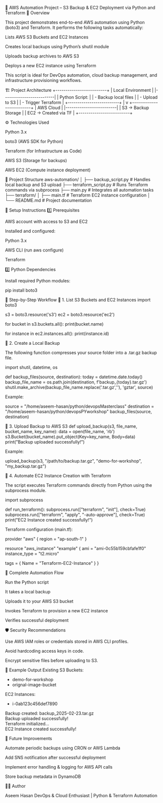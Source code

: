 🚀 AWS Automation Project – S3 Backup & EC2 Deployment via Python and Terraform
🧾 Overview

This project demonstrates end-to-end AWS automation using Python (boto3) and Terraform.
It performs the following tasks automatically:

Lists AWS S3 Buckets and EC2 Instances

Creates local backups using Python’s shutil module

Uploads backup archives to AWS S3

Deploys a new EC2 instance using Terraform

This script is ideal for DevOps automation, cloud backup management, and infrastructure provisioning workflows.

🏗️ Project Architecture
+--------------------------+
|   Local Environment      |
|--------------------------|
| Python Script:           |
| - Backup local files     |
| - Upload to S3           |
| - Trigger Terraform      |
+--------------------------+
            |
            v
+--------------------------+
|       AWS Cloud          |
|--------------------------|
| S3  → Backup Storage     |
| EC2 → Created via TF     |
+--------------------------+

⚙️ Technologies Used

Python 3.x

boto3 (AWS SDK for Python)

Terraform (for Infrastructure as Code)

AWS S3 (Storage for backups)

AWS EC2 (Compute instance deployment)

📂 Project Structure
aws-automation/
│
├── backup_script.py          # Handles local backup and S3 upload
├── terraform_script.py       # Runs Terraform commands via subprocess
├── main.py                   # Integrates all automation tasks
├── terraform/
│   ├── main.tf               # Terraform EC2 instance configuration
│
└── README.md                 # Project documentation

🔧 Setup Instructions
1️⃣ Prerequisites

AWS account with access to S3 and EC2

Installed and configured:

Python 3.x

AWS CLI
 (run aws configure)

Terraform

2️⃣ Python Dependencies

Install required Python modules:

pip install boto3

🧠 Step-by-Step Workflow
🔹 1. List S3 Buckets and EC2 Instances
import boto3

s3 = boto3.resource('s3')
ec2 = boto3.resource('ec2')

for bucket in s3.buckets.all():
    print(bucket.name)

for instance in ec2.instances.all():
    print(instance.id)

🔹 2. Create a Local Backup

The following function compresses your source folder into a .tar.gz backup file.

import shutil, datetime, os

def backup_files(source, destination):
    today = datetime.date.today()
    backup_file_name = os.path.join(destination, f'backup_{today}.tar.gz')
    shutil.make_archive(backup_file_name.replace('.tar.gz',''), 'gztar', source)


Example:

source = "/home/aseem-hasan/python/devopsMasterclass"
destination = "/home/aseem-hasan/python/devopsPYworkshop"
backup_files(source, destination)

🔹 3. Upload Backup to AWS S3
def upload_backup(s3, file_name, bucket_name, key_name):
    data = open(file_name, 'rb')
    s3.Bucket(bucket_name).put_object(Key=key_name, Body=data)
    print("Backup uploaded successfully!")


Example:

upload_backup(s3, "/path/to/backup.tar.gz", "demo-for-workshop", "my_backup.tar.gz")

🔹 4. Automate EC2 Instance Creation with Terraform

The script executes Terraform commands directly from Python using the subprocess module.

import subprocess

def run_terraform():
    subprocess.run(["terraform", "init"], check=True)
    subprocess.run(["terraform", "apply", "-auto-approve"], check=True)
    print("EC2 Instance created successfully!")


Terraform configuration (main.tf):

provider "aws" {
  region = "ap-south-1"
}

resource "aws_instance" "example" {
  ami           = "ami-0c55b159cbfafe1f0"
  instance_type = "t2.micro"

  tags = {
    Name = "Terraform-EC2-Instance"
  }
}

🧩 Complete Automation Flow

Run the Python script

It takes a local backup

Uploads it to your AWS S3 bucket

Invokes Terraform to provision a new EC2 instance

Verifies successful deployment

🛡️ Security Recommendations

Use AWS IAM roles or credentials stored in AWS CLI profiles.

Avoid hardcoding access keys in code.

Encrypt sensitive files before uploading to S3.

📘 Example Output
Existing S3 Buckets:
- demo-for-workshop
- orignal-image-bucket

EC2 Instances:
- i-0ab123c456def7890

Backup created: backup_2025-02-23.tar.gz  
Backup uploaded successfully!  
Terraform initialized...  
EC2 Instance created successfully!

🧰 Future Improvements

Automate periodic backups using CRON or AWS Lambda

Add SNS notification after successful deployment

Implement error handling & logging for AWS API calls

Store backup metadata in DynamoDB

🧑‍💻 Author

Aseem Hasan
DevOps & Cloud Enthusiast | Python & Terraform Automation
